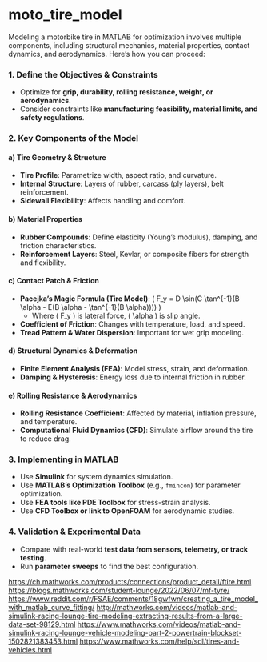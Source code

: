 # moto_tire_model
Modeling a motorbike tire in MATLAB for optimization involves multiple components, including structural mechanics, material properties, contact dynamics, and aerodynamics. Here’s how you can proceed:

### **1. Define the Objectives & Constraints**
- Optimize for **grip, durability, rolling resistance, weight, or aerodynamics**.
- Consider constraints like **manufacturing feasibility, material limits, and safety regulations**.

### **2. Key Components of the Model**
#### **a) Tire Geometry & Structure**
- **Tire Profile**: Parametrize width, aspect ratio, and curvature.
- **Internal Structure**: Layers of rubber, carcass (ply layers), belt reinforcement.
- **Sidewall Flexibility**: Affects handling and comfort.

#### **b) Material Properties**
- **Rubber Compounds**: Define elasticity (Young’s modulus), damping, and friction characteristics.
- **Reinforcement Layers**: Steel, Kevlar, or composite fibers for strength and flexibility.

#### **c) Contact Patch & Friction**
- **Pacejka’s Magic Formula (Tire Model)**: \( F_y = D \sin(C \tan^{-1}(B \alpha - E(B \alpha - \tan^{-1}(B \alpha)))) \)
  - Where \( F_y \) is lateral force, \( \alpha \) is slip angle.
- **Coefficient of Friction**: Changes with temperature, load, and speed.
- **Tread Pattern & Water Dispersion**: Important for wet grip modeling.

#### **d) Structural Dynamics & Deformation**
- **Finite Element Analysis (FEA)**: Model stress, strain, and deformation.
- **Damping & Hysteresis**: Energy loss due to internal friction in rubber.

#### **e) Rolling Resistance & Aerodynamics**
- **Rolling Resistance Coefficient**: Affected by material, inflation pressure, and temperature.
- **Computational Fluid Dynamics (CFD)**: Simulate airflow around the tire to reduce drag.

### **3. Implementing in MATLAB**
- Use **Simulink** for system dynamics simulation.
- Use **MATLAB’s Optimization Toolbox** (e.g., `fmincon`) for parameter optimization.
- Use **FEA tools like PDE Toolbox** for stress-strain analysis.
- Use **CFD Toolbox or link to OpenFOAM** for aerodynamic studies.

### **4. Validation & Experimental Data**
- Compare with real-world **test data from sensors, telemetry, or track testing**.
- Run **parameter sweeps** to find the best configuration.

https://ch.mathworks.com/products/connections/product_detail/ftire.html
https://blogs.mathworks.com/student-lounge/2022/06/07/mf-tyre/
https://www.reddit.com/r/FSAE/comments/18gwfwn/creating_a_tire_model_with_matlab_curve_fitting/
http://mathworks.com/videos/matlab-and-simulink-racing-lounge-tire-modeling-extracting-results-from-a-large-data-set-98129.html
https://www.mathworks.com/videos/matlab-and-simulink-racing-lounge-vehicle-modeling-part-2-powertrain-blockset-1502821383453.html
https://www.mathworks.com/help/sdl/tires-and-vehicles.html
